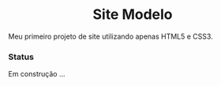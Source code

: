 <h1 align="center"> Site Modelo</h1>
<p>Meu primeiro projeto de site utilizando apenas HTML5 e CSS3.</p>

<h3>Status</h3>
<p> Em construção ...</p>

